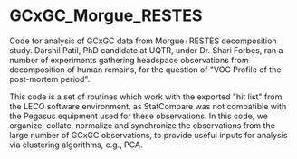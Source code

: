 # GCxGC_Morgue_RESTES

Code for analysis of GCxGC data from Morgue+RESTES decomposition study. Darshil Patil, PhD candidate at UQTR, under Dr. Shari Forbes, ran a number of experiments gathering headspace observations from decomposition of human remains, for the question of "VOC Profile of the post-mortem period". 

This code is a set of routines which work with the exported "hit list" from the LECO software environment, as StatCompare was not compatible with the Pegasus equipment used for these observations. In this code, we organize, collate, normalize and synchronize the observations from the large number of GCxGC observations, to provide useful inputs for analysis via clustering algorithms, e.g., PCA. 
